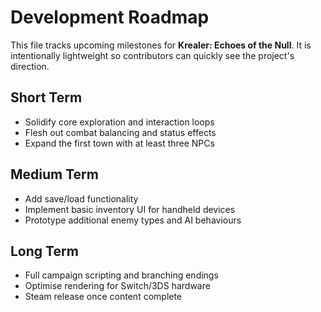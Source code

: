 # Development Roadmap

This file tracks upcoming milestones for **Krealer: Echoes of the Null**.  It
is intentionally lightweight so contributors can quickly see the project's
direction.

## Short Term

* Solidify core exploration and interaction loops
* Flesh out combat balancing and status effects
* Expand the first town with at least three NPCs

## Medium Term

* Add save/load functionality
* Implement basic inventory UI for handheld devices
* Prototype additional enemy types and AI behaviours

## Long Term

* Full campaign scripting and branching endings
* Optimise rendering for Switch/3DS hardware
* Steam release once content complete

